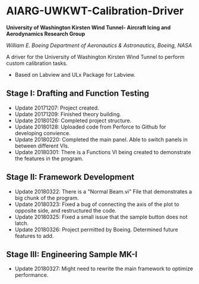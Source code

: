 # AIARG-UWKWT-Calibration-Driver
**University of Washington Kirsten Wind Tunnel- Aircraft Icing and Aerodynamics Research Group**

*William E. Boeing Department of Aeronautics & Astronautics, Boeing, NASA*

A driver for the University of Washington Kirsten Wind Tunnel to perform custom calibration tasks. 
* Based on Labview and ULx Package for Labview.

## Stage I: Drafting and Function Testing
* Update 20171207: Project created.
* Update 20171209: Finished theory building.
* Update 20180126: Completed project structure.
* Update 20180128: Uploaded code from Perforce to Github for developing convience.
* Update 20180220: Completed the main panel. Able to switch panels in between different VIs.
* Update 20180301: There is a Functions VI being created to demonstrate the features in the program.
## Stage II: Framework Development
* Update 20180322: There is a "Normal Beam.vi" File that demonstrates a big chunk of the program.
* Update 20180323: Fixed a bug of connecting the axis of the plot to opposite side, and restructured the code.
* Update 20180325: Fixed a small issue that the sample button does not latch.
* Update 20180326: Project permitted by Boeing. Determined future features to add.
## Stage III: Engineering Sample MK-I
* Update 20180327: Might need to rewrite the main framework to optimize performance.
